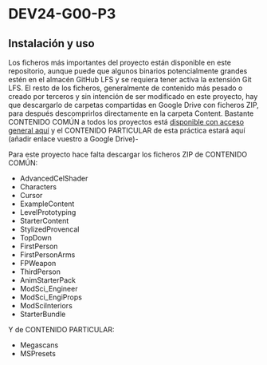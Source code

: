 # DEV24-G00-P3

## Instalación y uso
Los ficheros más importantes del proyecto están disponible en este repositorio, aunque puede que algunos binarios potencialmente grandes estén en el almacén GitHub LFS y se requiera tener activa la extensión Git LFS. 
El resto de los ficheros, generalmente de contenido más pesado o creado por terceros y sin intención de ser modificado en este proyecto, hay que descargarlo de carpetas compartidas en Google Drive con ficheros ZIP, para después descomprirlos directamente en la carpeta Content. 
Bastante CONTENIDO COMÚN a todos los proyectos está [disponible con acceso general aquí](https://drive.google.com/drive/u/0/folders/1TfoB5S3yQw49-onoFfn0q79PTfk2RoSE) y el CONTENIDO PARTICULAR de esta práctica estará aquí (añadir enlace vuestro a Google Drive)-

Para este proyecto hace falta descargar los ficheros ZIP de CONTENIDO COMÚN: 
* AdvancedCelShader
* Characters
* Cursor
* ExampleContent
* LevelPrototyping
* StarterContent
* StylizedProvencal
* TopDown
* FirstPerson
* FirstPersonArms
* FPWeapon
* ThirdPerson
* AnimStarterPack
* ModSci_Engineer
* ModSci_EngiProps
* ModSciInteriors
* StarterBundle

Y de CONTENIDO PARTICULAR:
* Megascans
* MSPresets

